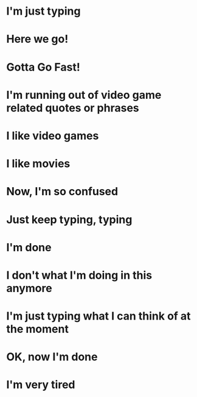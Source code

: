 # I'm just typing
# Here we go!
# Gotta Go Fast!
# I'm running out of video game related quotes or phrases
# I like video games
# I like movies
# Now, I'm so confused
# Just keep typing, typing
# I'm done
# I don't what I'm doing in this anymore
# I'm just typing what I can think of at the moment
# OK, now I'm done
# I'm very tired
